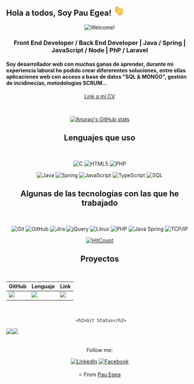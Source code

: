 <h2> Hola a todos, Soy Pau Egea! <img src="https://github.com/ABSphreak/ABSphreak/blob/master/gifs/Hi.gif" width="30px"></h2>

<div align="center" width="50">

<img src="https://i.imgur.com/jGcDVJ5.gif" alt="Welcome!" width="300"/>
  
 <h3>Front End Developer / Back End Developer | Java / Spring | JavaScript / Node | PhP / Laravel </h3>
 <h4  align="left">Soy desarrollador web con muchas ganas de aprender, durante mi experiencia laboral he podido crear difererentes soluciones, entre ellas aplicaciones web con acceso a base de datos "SQL & MONGO", gestión de incidinecias, metodologias SCRUM...
 </h4>
  
  <a href="https://github.com/Oen844/cv-html-css">Link a mi CV</a>

<div align="center" width="50">
  <br>

  [![Anurag's GitHub stats](https://github-readme-stats.vercel.app/api?username=Oen844)](https://github.com/anuraghazra/github-readme-stats)
  </div>
  
  <div align="center">
    
<h2>Lenguajes que uso</h2>  <br>

![C](https://img.shields.io/badge/-C-000000?style=flat&logo=c)
![HTML5](https://img.shields.io/badge/-HTML5-000000?style=flat&logo=html5)
![PHP](https://img.shields.io/badge/-Php-000000?style=flat&logo=PHP)

![Java](https://img.shields.io/badge/-Java-000000?style=flat&logo=java)
![Spring](https://img.shields.io/badge/-Spring-000000?style=flat&logo=spring)
![JavaScript](https://img.shields.io/badge/-JavaScript-000000?style=flat&logo=javascript)
![TypeScript](https://img.shields.io/badge/-TypeScript-000000?style=flat&logo=typescript)
![SQL](https://img.shields.io/badge/-SQL-000000?style=flat&logo=postgresql)   
    
<h2>Algunas de las tecnologías con las que he trabajado</h2>  <br>

![Git](https://img.shields.io/badge/-Git-222222?style=flat&logo=git&logoColor=F05032)
![GitHub](https://img.shields.io/badge/-GitHub-222222?style=flat&logo=github&logoColor=181717)
![Jira](https://img.shields.io/badge/-Jira-222222?style=flat&logo=jira-software&logoColor=white&logoColor=0052CC)
![jQuery](https://img.shields.io/badge/-jQuery-222222?style=flat&logo=jQuery&logoColor=0769AD)
![Linux](https://img.shields.io/badge/-Linux-222222?style=flat&logo=linux&logoColor=FCC624)
![PHP](https://img.shields.io/badge/-Laravel-000000?style=flat&logo=Laravel)
![Java Spring](https://img.shields.io/badge/-Spring-222222?style=flat&logo=spring&logoColor=6DB33F)
![TCP/IP](https://img.shields.io/badge/-TCP/IP-222222?style=flat&logo=cisco&logoColor=white)


[![HitCount](http://hits.dwyl.com/ABSphreak/ABSphreak.svg)](http://hits.dwyl.com/ABSphreak/ABSphreak)




</div>
  
<h2>Proyectos</h2>  <br>

|GitHub|Lenguaje|Link|
|---------|---------|------|
|<a href="https://github.com/Oen844/VanillaScripters"><img src="https://i.imgur.com/ZDDMb3f.png" height="100px"></a>|<img src="https://midu.dev/images/tags/node.png" height="100px"></a>|<a href="https://mi-app-guay.herokuapp.com/"><img src="https://ih1.redbubble.net/image.1952832123.3187/st,small,507x507-pad,600x600,f8f8f8.jpg" height="100px"></a>|


  <br>
   
     <h2>Git Status</h2>
    
   <div align="center">
  <div style="display: flex;">
    <img src="https://github-readme-stats.vercel.app/api/top-langs/?username=Oen844&layout=compact&show_icons=true&title_color=ffffff&icon_color=34abeb&text_color=daf7dc&bg_color=151515" style="vertical-align: top;" />
    <img src="https://github-readme-stats.vercel.app/api?username=Oen844&show_icons=true&title_color=ffffff&icon_color=34abeb&text_color=daf7dc&bg_color=151515" />
  </div>
</div>
<br><br>
  <i>Follow me:</i><br>

<a href="https://www.linkedin.com/in/absphreak" target="_blank"><img src="https://img.shields.io/badge/LinkedIn-%230077B5.svg?&style=flat-square&logo=linkedin&logoColor=white" alt="LinkedIn"></a>
<a href="https://www.linkedin.com/in/pauegeacortes/" target="_blank"><img src="https://img.shields.io/badge/twitter-%231877F2.svg?&style=flat-square&logo=twitter&logoColor=white" alt="Facebook"></a>
  <br><br>
⭐️ From [Pau Egea](https://github.com/Oen844)

<!--
**Oen844/Oen844** is a ✨ _special_ ✨ repository because its `README.md` (this file) appears on your GitHub profile.
![React](https://img.shields.io/badge/-React-222222?style=flat&logo=React&logoColor=61DAFB)
![XCode](https://img.shields.io/badge/-XCode-222222?style=flat&logo=XCode&logoColor=1575F9)

  <h2>Git Status</h2>
  <br>
  <div display : flex>
 
    
![Rishit's github stats](https://github-readme-stats.vercel.app/api?username=Oen844&show_icons=true&title_color=fff&icon_color=79ff97&text_color=9f9f9f&bg_color=151515)
  
  <img src="https://github-readme-stats.vercel.app/api/top-langs/?username=Oen844&count_private=true&theme=dracula">

Here are some ideas to get you started:

- 🔭 I’m currently working on ...
- 🌱 I’m currently learning ...
- 👯 I’m looking to collaborate on ...
- 🤔 I’m looking for help with ...
- 💬 Ask me about ...
- 📫 How to reach me: ...
- 😄 Pronouns: ...
- ⚡ Fun fact: ...
-->
